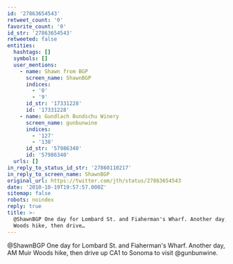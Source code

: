 ```yaml
---
id: '27863654543'
retweet_count: '0'
favorite_count: '0'
id_str: '27863654543'
retweeted: false
entities:
  hashtags: []
  symbols: []
  user_mentions:
    - name: Shawn from BGP
      screen_name: ShawnBGP
      indices:
        - '0'
        - '9'
      id_str: '17331228'
      id: '17331228'
    - name: Gundlach Bundschu Winery
      screen_name: gunbunwine
      indices:
        - '127'
        - '138'
      id_str: '57986340'
      id: '57986340'
  urls: []
in_reply_to_status_id_str: '27860110217'
in_reply_to_screen_name: ShawnBGP
original_url: https://twitter.com/jth/status/27863654543
date: '2010-10-19T19:57:57.000Z'
sitemap: false
robots: noindex
reply: true
title: >-
  @ShawnBGP One day for Lombard St. and Fiaherman's Wharf. Another day, AM Muir
  Woods hike, then drive…
---
```


@ShawnBGP One day for Lombard St. and Fiaherman's Wharf. Another day, AM Muir Woods hike, then drive up CA1 to Sonoma to visit @gunbunwine.